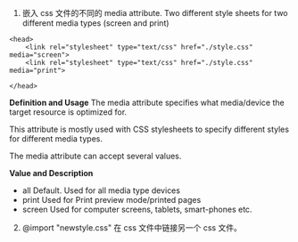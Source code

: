 1. 嵌入 css 文件的不同的 media attribute. Two different style sheets for two different media types (screen and print)

```
<head>
	<link rel="stylesheet" type="text/css" href="./style.css" media="screen">
	<link rel="stylesheet" type="text/css" href="./style.css" media="print">

</head>
```

**Definition and Usage**
The media attribute specifies what media/device the target resource is optimized for.

This attribute is mostly used with CSS stylesheets to specify different styles for different media types.

The media attribute can accept several values.

**Value and Description**
- all	Default. Used for all media type devices
- print	Used for Print preview mode/printed pages
- screen	Used for computer screens, tablets, smart-phones etc.

2. @import "newstyle.css" 在 css 文件中链接另一个 css 文件。
